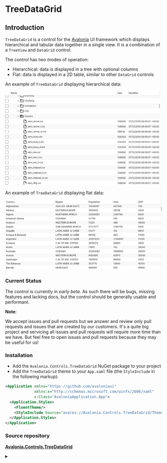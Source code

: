 # TreeDataGrid

## Introduction

`TreeDataGrid` is a control for the [Avalonia](https://github.com/AvaloniaUI/Avalonia) UI framework which displays hierarchical and tabular data together in a single view. It is a combination of a `TreeView` and `DataGrid` control.

The control has two modes of operation:

* Hierarchical: data is displayed in a tree with optional columns
* Flat: data is displayed in a 2D table, similar to other `DataGrid` controls

An example of `TreeDataGrid` displaying hierarchical data:

![](../../../.gitbook/assets/files.png)

An example of `TreeDataGrid` displaying flat data:

![](../../../.gitbook/assets/countries.png)

### Current Status

The control is currently in _early beta_. As such there will be bugs, missing features and lacking docs, but the control should be generally usable and performant.



**Note**:

We accept issues and pull requests but we answer and review only pull requests and issues that are created by our customers. It's a quite big project and servicing all issues and pull requests will require more time than we have. But feel free to open issues and pull requests because they may be useful for us!

### Installation

* Add the `Avalonia.Controls.TreeDataGrid` NuGet package to your project
* Add the `TreeDataGrid` theme to your `App.xaml` file (the `StyleInclude` in the following markup):

```xml
<Application xmlns="https://github.com/avaloniaui"
             xmlns:x="http://schemas.microsoft.com/winfx/2006/xaml"
             x:Class="AvaloniaApplication.App">
  <Application.Styles>
    <FluentTheme/>
    <StyleInclude Source="avares://Avalonia.Controls.TreeDataGrid/Themes/Fluent.axaml"/>
  </Application.Styles>
</Application>
```



### **Source repository**

[**Avalonia.Controls.TreeDataGrid**](https://github.com/AvaloniaUI/Avalonia.Controls.TreeDataGrid)

<details>

<summary></summary>



</details>

